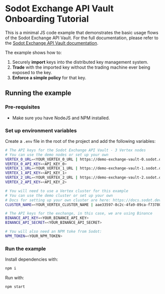# Sodot Exchange API Vault Onboarding Tutorial

This is a minimal JS code example that demonstrates the basic usage flows of the Sodot Exchange API Vault.
For the full documentation, please refer to the [Sodot Exchange API Vault documentation](https://docs.sodot.dev/exchange-api-vault/intro).

The example shows how to:

1. Securely **import** keys into the distributed key management system.
2. **Trade** with the imported key without the trading machine ever being exposed to the key.
3. **Enforce a simple policy** for that key.

## Running the example

### Pre-requisites

- Make sure you have NodeJS and NPM installed.

### Set up environment variables

Create a `.env` file in the root of the project and add the following variables:

```bash
# The API keys for the Sodot Exchange API Vault - 3 Vertex nodes
# You can use the demo nodes or set up your own
VERTEX_0_URL=<YOUR_VERTEX_0_URL | https://demo-exchange-vault-0.sodot.dev>
VERTEX_0_API_KEY=<API_KEY_0>
VERTEX_1_URL=<YOUR_VERTEX_1_URL | https://demo-exchange-vault-1.sodot.dev>
VERTEX_1_API_KEY=<API_KEY_1>
VERTEX_2_URL=<YOUR_VERTEX_2_URL | https://demo-exchange-vault-2.sodot.dev>
VERTEX_2_API_KEY=<API_KEY_2>

# You will need to use a Vertex cluster for this example
# You can use the demo cluster or set up your own
# Docs for setting up your own cluster are here: https://docs.sodot.dev/vertex/keygen/cluster_keygen#setting-up-a-cluster
CLUSTER_NAME=<YOUR_VERTEX_CLUSTER_NAME | aae33597-8c2c-4fa9-89ca-f73780596f27>

# The API keys for the exchange, in this case, we are using Binance
BINANCE_API_KEY=<YOUR_BINANCE_API_KEY>
BINANCE_API_SECRET=<YOUR_BINANCE_API_SECRET>

# You will also need an NPM toke from Sodot:
NPM_TOKEN=<YOUR_NPM_TOKEN>
```

### Run the example

Install dependencies with:

```bash
npm i
```

Run with:

```bash
npm start
```

